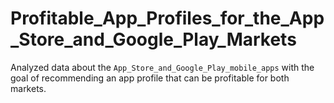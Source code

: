 # Profitable_App_Profiles_for_the_App_Store_and_Google_Play_Markets
Analyzed data about the `App_Store_and_Google_Play_mobile_apps` with the goal of recommending an app profile that can be profitable for both markets.
